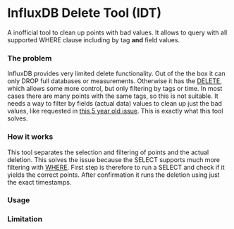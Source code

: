 # InfluxDB Delete Tool (IDT)
A inofficial tool to clean up points with bad values. It allows to query with all supported WHERE clause including by tag **and** field values.

### The problem
InfluxDB provides very limited delete functionality. Out of the the box it can only DROP full databases or measurements. Otherwise it has the [DELETE](https://docs.influxdata.com/influxdb/v1.8/query_language/manage-database/#delete-series-with-delete), which allows some more control, but only filtering by tags or time.
In most cases there are many points with the same tags, so this is not suitable. It needs a way to filter by fields (actual data) values to clean up just the bad values, like requested in [this 5 year old issue](https://github.com/influxdata/influxdb/issues/3210). This is exactly what this tool solves.

### How it works
This tool separates the selection and filtering of points and the actual deletion. This solves the issue because the SELECT supports much more filtering with [WHERE](https://docs.influxdata.com/influxdb/v1.8/query_language/explore-data/#the-where-clause). First step is therefore to run a SELECT and check if it yields the correct points. After confirmation it runs the deletion using just the exact timestamps.

### Usage
<!-- TODO -->

### Limitation